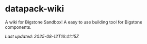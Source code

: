 # datapack-wiki
A wiki for Bigstone Sandbox! A easy to use building tool for Bigstone components.

_Last updated: 2025-08-12T16:41:15Z_
